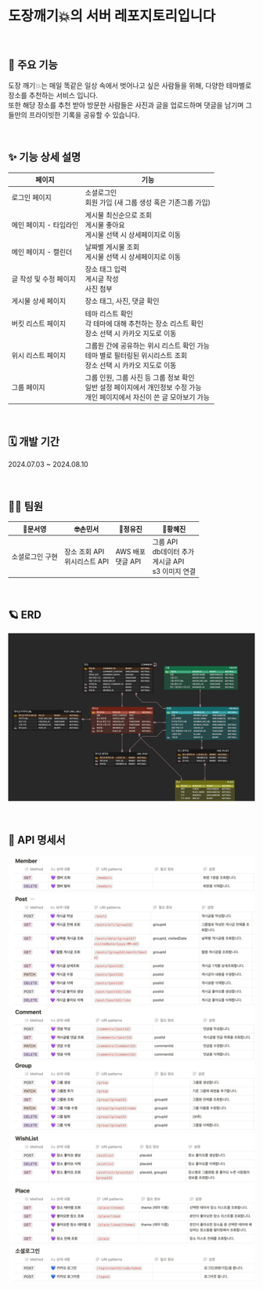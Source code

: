 # 도장깨기💥의 서버 레포지토리입니다
<br>

## 🌟 주요 기능
도장 깨기💥는 매일 똑같은 일상 속에서 벗어나고 싶은 사람들을 위해, 다양한 테마별로 장소를 추천하는 서비스 입니다. <br>
또한 해당 장소를 추천 받아 방문한 사람들은 사진과 글을 업로드하며 댓글을 남기며 그들만의 프라이빗한 기록을 공유할 수 있습니다.

<br>

## ✨ 기능 상세 설명
| 페이지 | 기능 |
| --- | --- |
| 로그인 페이지 | 소셜로그인 <br>회원 가입 (새 그룹 생성 혹은 기존그룹 가입) |
| 메인 페이지 - 타임라인 | 게시물 최신순으로 조회<br>게시물 좋아요<br>게시물 선택 시 상세페이지로 이동 |
| 메인 페이지 - 캘린더 | 날짜별 게시물 조회<br>게시물 선택 시 상세페이지로 이동 |
| 글 작성 및 수정 페이지 | 장소 태그 입력<br>게시글 작성<br>사진 첨부 |
| 게시물 상세 페이지 | 장소 태그, 사진, 댓글 확인 |
| 버킷 리스트 페이지 | 테마 리스트 확인<br>각 테마에 대해 추천하는 장소 리스트 확인<br>장소 선택 시 카카오 지도로 이동 |
| 위시 리스트 페이지 | 그룹원 간에 공유하는 위시 리스트 확인 가능<br>테마 별로 필터링된 위시리스트 조회<br>장소 선택 시 카카오 지도로 이동 |
| 그룹 페이지 | 그룹 인원, 그룹 사진 등 그룹 정보 확인<br>일반 설정 페이지에서 개인정보 수정 가능<br>개인 페이지에서 자신이 쓴 글 모아보기 가능 |

<br>

## 🗓️ 개발 기간
2024.07.03 ~ 2024.08.10

<br>

## 👩‍💻 팀원
|🐬문서영|🤓손민서|💜정유진|👻황혜진|
|---|---|---|---|
|소셜로그인 구현| 장소 조회 API <br> 위시리스트 API |AWS 배포<br> 댓글 API |그룹 API<br>db데이터 추가<br>게시글 API <br>s3 이미지 연결

<br>

## 🪐 ERD
![](https://github.com/dojang-crush/Server/blob/93f9ea3abccbfcd93e5bc8bf2dd5b10a23979998/sws1_erd_ver2%20(2).png)

<br>

## 🚀 API 명세서
![](https://github.com/dojang-crush/Server/blob/4e5f36f272a6152f44c9a32fea0b5134dce03212/readme%20%EC%9E%91%EC%84%B1%EC%9A%A9/%E1%84%89%E1%85%B3%E1%84%8F%E1%85%B3%E1%84%85%E1%85%B5%E1%86%AB%E1%84%89%E1%85%A3%E1%86%BA%202024-08-06%2017.29.09.png)
![](https://github.com/dojang-crush/Server/blob/4e5f36f272a6152f44c9a32fea0b5134dce03212/readme%20%EC%9E%91%EC%84%B1%EC%9A%A9/%E1%84%89%E1%85%B3%E1%84%8F%E1%85%B3%E1%84%85%E1%85%B5%E1%86%AB%E1%84%89%E1%85%A3%E1%86%BA%202024-08-06%2017.29.26.png)
![](https://github.com/dojang-crush/Server/blob/4e5f36f272a6152f44c9a32fea0b5134dce03212/readme%20%EC%9E%91%EC%84%B1%EC%9A%A9/%E1%84%89%E1%85%B3%E1%84%8F%E1%85%B3%E1%84%85%E1%85%B5%E1%86%AB%E1%84%89%E1%85%A3%E1%86%BA%202024-08-06%2017.29.37.png)
![](https://github.com/dojang-crush/Server/blob/4e5f36f272a6152f44c9a32fea0b5134dce03212/readme%20%EC%9E%91%EC%84%B1%EC%9A%A9/%E1%84%89%E1%85%B3%E1%84%8F%E1%85%B3%E1%84%85%E1%85%B5%E1%86%AB%E1%84%89%E1%85%A3%E1%86%BA%202024-08-06%2017.29.45.png)
![](https://github.com/dojang-crush/Server/blob/081369e42f7053cb2b3fb4c2d56744b94bac1ee5/readme%20%EC%9E%91%EC%84%B1%EC%9A%A9/%E1%84%89%E1%85%B3%E1%84%8F%E1%85%B3%E1%84%85%E1%85%B5%E1%86%AB%E1%84%89%E1%85%A3%E1%86%BA%202024-08-06%2017.37.19.png)
![](https://github.com/dojang-crush/Server/blob/4e5f36f272a6152f44c9a32fea0b5134dce03212/readme%20%EC%9E%91%EC%84%B1%EC%9A%A9/%E1%84%89%E1%85%B3%E1%84%8F%E1%85%B3%E1%84%85%E1%85%B5%E1%86%AB%E1%84%89%E1%85%A3%E1%86%BA%202024-08-06%2017.30.21.png)
![](https://github.com/dojang-crush/Server/blob/4e5f36f272a6152f44c9a32fea0b5134dce03212/readme%20%EC%9E%91%EC%84%B1%EC%9A%A9/%E1%84%89%E1%85%B3%E1%84%8F%E1%85%B3%E1%84%85%E1%85%B5%E1%86%AB%E1%84%89%E1%85%A3%E1%86%BA%202024-08-06%2017.30.31.png)



